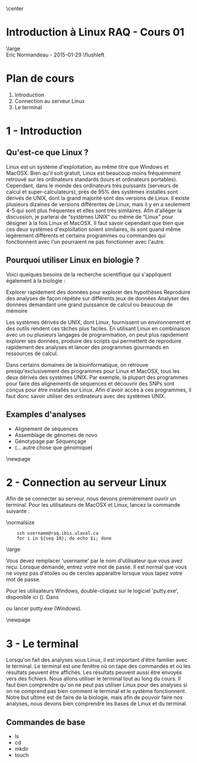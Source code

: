 \center

# Introduction à Linux RAQ - Cours 01
\large  
Eric Normandeau - 2015-01-29
\flushleft

# Plan de cours
1. Introduction
1. Connection au serveur Linux
1. Le terminal

# 1 - Introduction
## Qu'est-ce que Linux ?

Linux est un système d'exploitation, au même titre que Windows et MacOSX. Bien qu'il soit gratuit, Linux est beaucoup moins fréquemment retrouvé sur les ordinateurs standards (tours et ordinateurs portables). Cependant, dans le monde des ordinateurs très puissants (serveurs de calcul et super-calculateurs), près de 95% des systèmes installés sont dérivés de UNIX, dont la grand majorité sont des versions de Linux. Il existe plusieurs dizaines de versions différentes de Linux, mais il y en a seulement 4-5 qui sont plus fréquentes et elles sont très similaires. Afin d'alléger la discussion, je parlerai de “systèmes UNIX” ou même de “Linux” pour désigner à la fois Linux et MacOSX. Il faut savoir cependant que bien que ces deux systèmes d'exploitation soient similaires, ils sont quand même légèrement différents et certains programmes ou commandes qui fonctionnent avec l'un pourraient ne pas fonctionner avec l'autre.

## Pourquoi utiliser Linux en biologie ?

Voici quelques besoins de la recherche scientifique qui s'appliquent également à la biologie :

Explorer rapidement des données pour explorer des hypothèses
Reproduire des analyses de façon répétée sur différents jeux de données
Analyser des données demandant une grand puissance de calcul ou beaucoup de mémoire

Les systèmes dérivés de UNIX, dont Linux, fournissent un environnement et des outils rendent ces tâches plus faciles. En utilisant Linux en combinaison avec un ou plusieurs langages de programmation, on peut plus rapidement explorer ses données, produire des scripts qui permettent de reproduire rapidement des analyses et lancer des programmes gourmands en ressources de calcul.

Dans certains domaines de la bioinformatique, on retrouve presqu'exclusivement des programmes pour Linux et MacOSX, tous les deux dérivés des systèmes UNIX. Par exemple, la plupart des programmes pour faire des alignements de séquences et découvrir des SNPs sont conçus pour être installés sur Linux. Afin d'avoir accès à ces programmes, il faut donc savoir utiliser des ordinateurs avec des systèmes UNIX.

## Examples d'analyses

- Alignement de séquences
- Assemblage de génomes de novo
- Génotypage par Séquençage
- (... autre chose que génomique)

\newpage

# 2 - Connection au serveur Linux

Afin de se connecter au serveur, nous devons premièrement ouvrir un terminal. Pour les utilisateurs de MacOSX et Linux, lancez la commande suivante :

\normalsize

```
    ssh username@raq.ibis.ulaval.ca
    for i in ${seq 10}; do echo $i; done
```

\large

Vous devez remplacer 'username' par le nom d'utilisateur que vous avez reçu. Lorsque demandé, entrez votre mot de passe. Il est normal que vous ne voyez pas d'étoiles ou de cercles apparaître lorsque vous tapez votre mot de passe.

Pour les utilisateurs Windows, double-cliquez sur le logiciel 'putty.exe', disponible ici (). Dans 

ou lancer putty.exe (Windows).

\newpage

# 3 - Le terminal

Lorsqu'on fait des analyses sous Linux, il est important d'être familier avec le terminal. Le terminal est une fenêtre où on tape des commandes et où les résultats peuvent être affichés. Les résultats peuvent aussi être envoyés vers des fichiers. Nous allons utiliser le terminal tout au long du cours. Il faut bien comprendre qu'on ne peut pas utiliser Linux pour des analyses si on ne comprend pas bien comment le terminal et le système fonctionnent. Notre but ultime est de faire de la biologie, mais afin de pouvoir faire nos analyses, nous devons bien comprendre les bases de Linux et du terminal.

## Commandes de base

- ls
- cd
- mkdir
- touch

